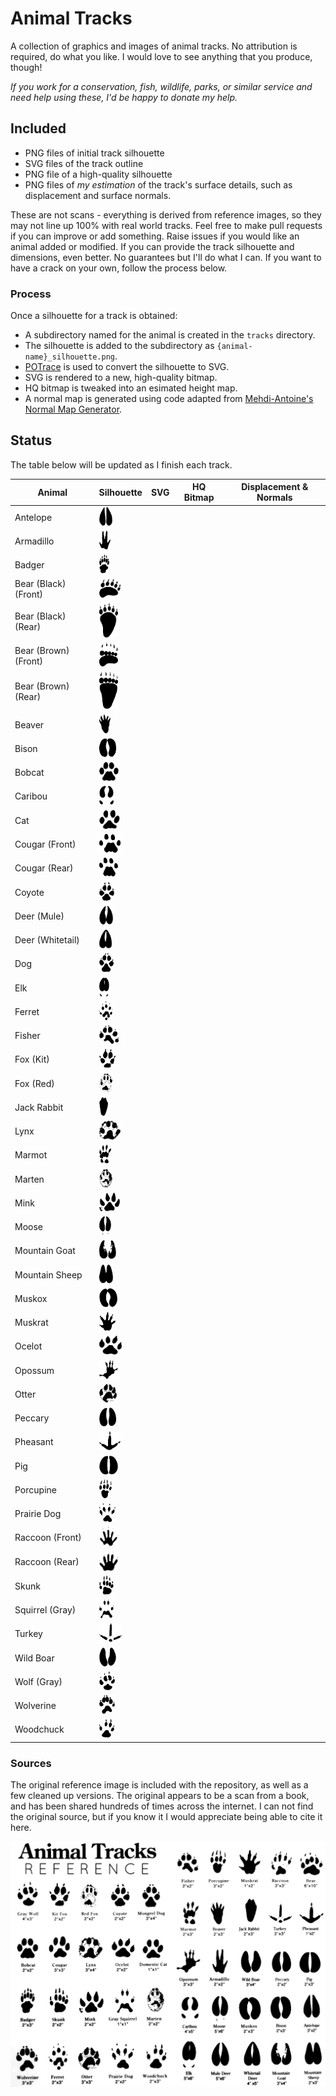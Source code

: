 
# Animal Tracks
A collection of graphics and images of animal tracks.  No attribution is required, do what you like.  I would love to see anything that you produce, though!  

*If you work for a conservation, fish, wildlife, parks, or similar service and need help using these, I'd be happy to donate my help.*

## Included
- PNG files of initial track silhouette
- SVG files of the track outline
- PNG file of a high-quality silhouette
- PNG files of *my estimation* of the track's surface details, such as displacement and surface normals.  

These are not scans - everything is derived from reference images, so they may not line up 100% with real world tracks.  Feel free to make pull requests if you can improve or add something. Raise issues if you would like an animal added or modified.  If you can provide the track silhouette and dimensions, even better.  No guarantees but I'll do what I can.  If you want to have a crack on your own, follow the process below.

### Process
Once a silhouette for a track is obtained:
- A subdirectory named for the animal is created in the `tracks` directory.  
- The silhouette is added to the subdirectory as `{animal-name}_silhouette.png`.  
- [POTrace](http://potrace.sourceforge.net/) is used to convert the silhouette to SVG.
- SVG is rendered to a new, high-quality bitmap.
- HQ bitmap is tweaked into an esimated height map.
- A normal map is generated using code adapted from [Mehdi-Antoine's Normal Map Generator](https://github.com/Mehdi-Antoine/NormalMapGenerator).


## Status
The table below will be updated as I finish each track.

|Animal               |Silhouette|SVG|HQ Bitmap|Displacement & Normals|
|---------------------|----------|---|---------|----------------------|
|Antelope             |<img src="./tracks/antelope/antelope_silhouette.png" height=30>|||
|Armadillo            |<img src="./tracks/armadillo/armadillo_silhouette.png" height=30>|||
|Badger               |<img src="./tracks/badger/badger_silhouette.png" height=30>|||
|Bear (Black) (Front) |<img src="./tracks/bear-black/bear-black_front_silhouette.png" height=30>|||
|Bear (Black) (Rear)  |<img src="./tracks/bear-black/bear-black_rear_silhouette.png" width=30>|||
|Bear (Brown) (Front) |<img src="./tracks/bear-brown/bear-brown_front_silhouette.png" width=30>|||
|Bear (Brown) (Rear)  |<img src="./tracks/bear-brown/bear-brown_rear_silhouette.png" width=30>|||
|Beaver               |<img src="./tracks/beaver/beaver_silhouette.png" height=30>|||
|Bison                |<img src="./tracks/bison/bison_silhouette.png" height=30>|||
|Bobcat               |<img src="./tracks/bobcat/bobcat_silhouette.png" height=30>|||
|Caribou              |<img src="./tracks/caribou/caribou_silhouette.png" height=30>|||
|Cat                  |<img src="./tracks/cat/cat_silhouette.png" height=30>|||
|Cougar (Front)       |<img src="./tracks/cougar/cougar_front_silhouette.png" height=30>|||
|Cougar (Rear)        |<img src="./tracks/cougar/cougar_rear_silhouette.png" width=30>|||
|Coyote               |<img src="./tracks/coyote/coyote_silhouette.png" height=30>|||
|Deer (Mule)          |<img src="./tracks/deer-mule/deer-mule_silhouette.png" height=30>|||
|Deer (Whitetail)     |<img src="./tracks/deer-whitetail/deer-whitetail_silhouette.png" height=30>|||
|Dog                  |<img src="./tracks/dog/dog_silhouette.png" height=30>|||
|Elk                  |<img src="./tracks/elk/elk_silhouette.png" height=30>|||
|Ferret               |<img src="./tracks/ferret/ferret_silhouette.png" height=30>|||
|Fisher               |<img src="./tracks/fisher/fisher_silhouette.png" height=30>|||
|Fox (Kit)            |<img src="./tracks/fox-kit/fox-kit_silhouette.png" height=30>|||
|Fox (Red)            |<img src="./tracks/fox-red/fox-red_silhouette.png" height=30>|||
|Jack Rabbit          |<img src="./tracks/jackrabbit/jackrabbit_silhouette.png" height=30>|||
|Lynx                 |<img src="./tracks/lynx/lynx_silhouette.png" height=30>|||
|Marmot               |<img src="./tracks/marmot/marmot_silhouette.png" height=30>|||
|Marten               |<img src="./tracks/marten/marten_silhouette.png" height=30>|||
|Mink                 |<img src="./tracks/mink/mink_silhouette.png" height=30>|||
|Moose                |<img src="./tracks/moose/moose_silhouette.png" height=30>|||
|Mountain Goat        |<img src="./tracks/goat-mountain/goat-mountain_silhouette.png" height=30>|||
|Mountain Sheep       |<img src="./tracks/sheep-mountain/sheep-mountain_silhouette.png" height=30>|||
|Muskox               |<img src="./tracks/muskox/muskox_silhouette.png" height=30>|||
|Muskrat              |<img src="./tracks/muskrat/muskrat_silhouette.png" height=30>|||
|Ocelot               |<img src="./tracks/ocelot/ocelot_silhouette.png" height=30>|||
|Opossum              |<img src="./tracks/opossum/opossum_silhouette.png" height=30>|||
|Otter                |<img src="./tracks/otter/otter_silhouette.png" height=30>|||
|Peccary              |<img src="./tracks/peccary/peccary_silhouette.png" height=30>|||
|Pheasant             |<img src="./tracks/pheasant/pheasant_silhouette.png" height=30>|||
|Pig                  |<img src="./tracks/pig/pig_silhouette.png" height=30>|||
|Porcupine            |<img src="./tracks/porcupine/porcupine_silhouette.png" height=30>|||
|Prairie Dog          |<img src="./tracks/prairie_dog/prairie_dog_silhouette.png" height=30>|||
|Raccoon (Front)      |<img src="./tracks/raccoon/raccoon_front_silhouette.png" height=30>|||
|Raccoon (Rear)       |<img src="./tracks/raccoon/raccoon_rear_silhouette.png" width=30>|||
|Skunk                |<img src="./tracks/skunk/skunk_silhouette.png" height=30>|||
|Squirrel (Gray)      |<img src="./tracks/squirrel-gray/squirrel-gray_silhouette.png" height=30>|||
|Turkey               |<img src="./tracks/turkey/turkey_silhouette.png" height=30>|||
|Wild Boar            |<img src="./tracks/boar-wild/boar-wild_silhouette.png" height=30>|||
|Wolf (Gray)          |<img src="./tracks/wolf-gray/wolf-gray_silhouette.png" height=30>|||
|Wolverine            |<img src="./tracks/wolverine/wolverine_silhouette.png" height=30>|||
|Woodchuck            |<img src="./tracks/woodchuck/woodchuck_silhouette.png" height=30>|||

### Sources
The original reference image is included with the repository, as well as a few cleaned up versions.  The original appears to be a scan from a book, and has been shared hundreds of times across the internet.  I can not find the original source, but if you know it I would appreciate being able to cite it here.

<img src="./references/tracks_transparency.png">
